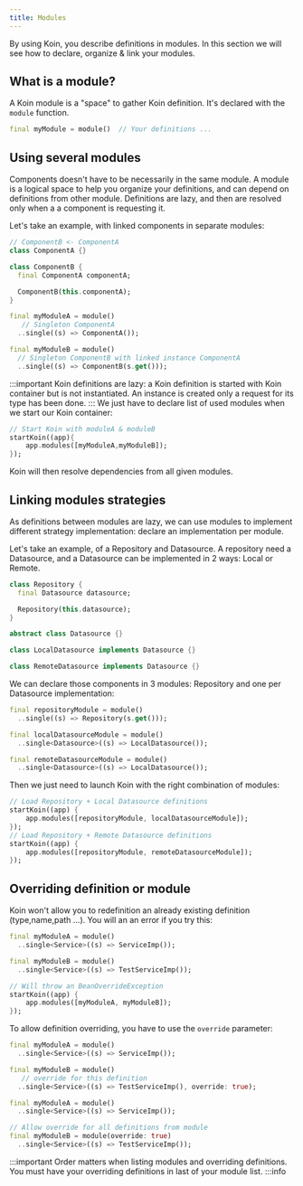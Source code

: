 ```yaml
---
title: Modules
---
```


By using Koin, you describe definitions in modules. In this section we will see how to declare, organize & link your modules.

## What is a module?

A Koin module is a "space" to gather Koin definition. It's declared with the `module` function.

```dart
final myModule = module()  // Your definitions ...
```

## Using several modules

Components doesn't have to be necessarily in the same module. A module is a logical space to help you organize your definitions, and can depend on definitions from other
module. Definitions are lazy, and then are resolved only when a a component is requesting it.

Let's take an example, with linked components in separate modules:

```dart
// ComponentB <- ComponentA
class ComponentA {}

class ComponentB {
  final ComponentA componentA;

  ComponentB(this.componentA);
}

final myModuleA = module()
   // Singleton ComponentA
  ..single((s) => ComponentA());

final myModuleB = module()
  // Singleton ComponentB with linked instance ComponentA
  ..single((s) => ComponentB(s.get()));
```
:::important
Koin definitions are lazy: a Koin definition is started with Koin container but is not instantiated. An instance is created only a request for its type has been done.
:::
We just have to declare list of used modules when we start our Koin container:

```dart
// Start Koin with moduleA & moduleB
startKoin((app){
    app.modules([myModuleA,myModuleB]);
});
```

Koin will then resolve dependencies from all given modules.

## Linking modules strategies

As definitions between modules are lazy, we can use modules to implement different strategy implementation: declare an implementation per module.

Let's take an example, of a Repository and Datasource. A repository need a Datasource, and a Datasource can be implemented in 2 ways: Local or Remote.

```dart
class Repository {
  final Datasource datasource;

  Repository(this.datasource);
}

abstract class Datasource {}

class LocalDatasource implements Datasource {}

class RemoteDatasource implements Datasource {}
```

We can declare those components in 3 modules: Repository and one per Datasource implementation:

```dart
final repositoryModule = module()
  ..single((s) => Repository(s.get()));

final localDatasourceModule = module()
  ..single<Datasource>((s) => LocalDatasource());

final remoteDatasourceModule = module()
  ..single<Datasource>((s) => LocalDatasource());
```

Then we just need to launch Koin with the right combination of modules:

```dart
// Load Repository + Local Datasource definitions
startKoin((app) {
    app.modules([repositoryModule, localDatasourceModule]);
});
// Load Repository + Remote Datasource definitions
startKoin((app) {
    app.modules([repositoryModule, remoteDatasourceModule]);
});
```

## Overriding definition or module

Koin won't allow you to redefinition an already existing definition (type,name,path ...). You will an an error if you try this:

```dart
final myModuleA = module()
  ..single<Service>((s) => ServiceImp());

final myModuleB = module()
  ..single<Service>((s) => TestServiceImp());

// Will throw an BeanOverrideException
startKoin((app) {
    app.modules([myModuleA, myModuleB]);
});
```

To allow definition overriding, you have to use the `override` parameter:

```dart
final myModuleA = module()
  ..single<Service>((s) => ServiceImp());

final myModuleB = module()
   // override for this definition
  ..single<Service>((s) => TestServiceImp(), override: true);
```

```dart
final myModuleA = module()
  ..single<Service>((s) => ServiceImp());

// Allow override for all definitions from module
final myModuleB = module(override: true)
  ..single<Service>((s) => TestServiceImp());
```
:::important
Order matters when listing modules and overriding definitions. You must have your overriding definitions in last of your module list.
:::info
